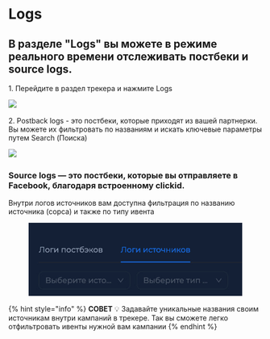 # Logs

## В разделе "Logs" вы можете в режиме реального времени отслеживать постбеки и source logs.



1\. Перейдите в раздел трекера и нажмите Logs&#x20;

![](https://ajeuwbhvhr.cloudimg.io/colony-recorder.s3.amazonaws.com/files/2024-10-16/3417ef4c-0406-4f17-86b6-461f63ea6004/user_cropped_screenshot.jpeg?tl_px=795,0\&br_px=2515,961\&force_format=jpeg\&q=100\&width=1120.0\&wat=1\&wat_opacity=1\&wat_gravity=northwest\&wat_url=https://colony-recorder.s3.amazonaws.com/images/watermarks/EAB308_standard.png\&wat_pad=524,74)

2\. Postback logs - это постбеки, которые приходят из вашей партнерки. Вы можете их фильтровать  по названиям и искать ключевые параметры путем Search (Поиска)&#x20;

![](https://ajeuwbhvhr.cloudimg.io/colony-recorder.s3.amazonaws.com/files/2024-10-16/42fa8a97-7bce-43e9-965e-58f795647d17/user_cropped_screenshot.jpeg?tl_px=0,0\&br_px=1719,961\&force_format=jpeg\&q=100\&width=1120.0\&wat=1\&wat_opacity=1\&wat_gravity=northwest\&wat_url=https://colony-recorder.s3.amazonaws.com/images/watermarks/EAB308_standard.png\&wat_pad=137,249)

### Source logs — это постбеки, которые вы отправляете в Facebook, благодаря встроенному clickid.



Внутри логов источников вам доступна фильтрация по названию источника (сорса) и также по типу ивента

<figure><img src="../../.gitbook/assets/image (363).png" alt=""><figcaption></figcaption></figure>



{% hint style="info" %}
**СОВЕТ** 💡 Задавайте уникальные названия своим источникам внутри кампаний в трекере. Так вы сможете легко отфильтровать ивенты нужной вам кампании
{% endhint %}
